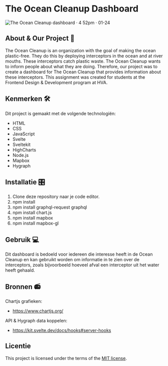 # The Ocean Cleanup Dashboard
![The Ocean Cleanup dashboard · 4 52pm · 01-24](https://github.com/r20222/lets-jam-webapplicatie/assets/112860052/6312adf5-f7f0-4068-aa9c-b60bd7611bcf)


## About & Our Project 📖
The Ocean Cleanup is an organization with the goal of making the ocean plastic-free. They do this by deploying interceptors in the ocean and at river mouths. These interceptors catch plastic waste. The Ocean Cleanup wants to inform people about what they are doing. Therefore, our project was to create a dashboard for The Ocean Cleanup that provides information about these interceptors. This assignment was created for students at the Frontend Design & Development program at HVA.

## Kenmerken 🛠️
Dit project is gemaakt met de volgende technologiën:

* HTML
* CSS
* JavaScript
* Svelte
* Sveltekit
* HighCharts
* Node.js
* Mapbox
* Hygraph
 
## Installatie 🎛️

1. Clone deze repository naar je code editor.
2. npm install
3. npm install graphql-request graphql
4. npm install chart.js
5. npm install mapbox
6. npm install mapbox-gl
   
## Gebruik 💻

Dit dashboard is bedoeld voor iedereen die interesse heeft in de Ocean Cleanup en kan gebruikt worden om informatie in te zien over de interceptors, zoals bijvoorbeeld hoeveel afval een interceptor uit het water heeft gehaald.

## Bronnen 📻

Chartjs grafieken:
* https://www.chartjs.org/

API & Hygraph data koppelen:
* https://kit.svelte.dev/docs/hooks#server-hooks

## Licentie

This project is licensed under the terms of the [MIT license](https://github.com/fdnd-task/lose-your-head-the-client-case/blob/main/LICENSE).
